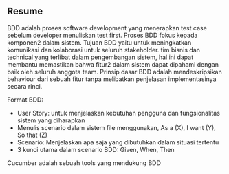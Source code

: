 ## Resume
BDD adalah proses software development yang menerapkan test case sebelum developer menuliskan test first. Proses BDD fokus kepada komponen2 dalam sistem. Tujuan BDD yaitu untuk meningkatkan komunikasi dan kolaborasi untuk seluruh stakeholder. tim bisnis dan technical yang terlibat dalam pengembangan sistem, hal ini dapat membantu memastikan bahwa fitur2 dalam sistem dapat dipahami dengan baik oleh seluruh anggota team. Prinsip dasar BDD adalah mendeskripsikan behaviour dari sebuah fitur tanpa melibatkan penjelasan implementasinya secara rinci. 

Format BDD:
- User Story: untuk menjelaskan kebutuhan pengguna dan fungsionalitas sistem yang diharapkan
- Menulis scenario dalam sistem file menggunakan, As a (X), I want (Y), So that (Z)
- Scenario: Menjelaskan apa saja yang dibutuhkan dalam situasi tertentu
- 3 kunci utama dalam scenario BDD: Given, When, Then

Cucumber adalah sebuah tools yang mendukung BDD
